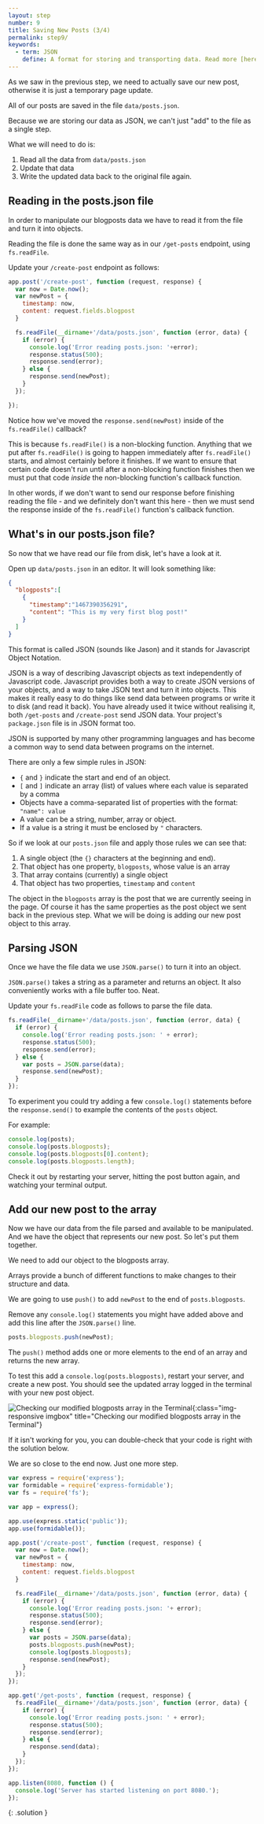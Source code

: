 ```yaml
---
layout: step
number: 9
title: Saving New Posts (3/4)
permalink: step9/
keywords:
  - term: JSON
    define: A format for storing and transporting data. Read more [here](http://www.w3schools.com/js/js_json.asp). Or for more detailed docs [read this](https://developer.mozilla.org/en-US/docs/Web/JavaScript/Reference/Global_Objects/JSON)
---
```


As we saw in the previous step, we need to actually save our new post, otherwise it is just a temporary page update.

All of our posts are saved in the file `data/posts.json`.

Because we are storing our data as JSON, we can't just "add" to the file as a single step.

What we will need to do is:

1. Read all the data from `data/posts.json`
2. Update that data
3. Write the updated data back to the original file again.

## Reading in the posts.json file

In order to manipulate our blogposts data we have to read it from the file and turn it into objects.

Reading the file is done the same way as in our `/get-posts` endpoint, using `fs.readFile`.

Update your `/create-post` endpoint as follows:

```javascript
app.post('/create-post', function (request, response) {
  var now = Date.now();
  var newPost = {
    timestamp: now,
    content: request.fields.blogpost
  }

  fs.readFile(__dirname+'/data/posts.json', function (error, data) {
    if (error) {
      console.log('Error reading posts.json: '+error);
      response.status(500);
      response.send(error);
    } else {
      response.send(newPost);      
    }
  });

});
```

Notice how we've moved the `response.send(newPost)` inside of the `fs.readFile()` callback?  

This is because `fs.readFile()` is a non-blocking function.  Anything that we put after `fs.readFile()` is going to happen immediately after `fs.readFile()` starts, and almost certainly before it finishes.  If we want to ensure that certain code doesn't run until after a non-blocking function finishes then we must put that code *inside* the non-blocking function's callback function.

In other words, if we don't want to send our response before finishing reading the file - and we definitely don't want this here - then we must send the response inside of the `fs.readFile()` function's callback function.

## What's in our posts.json file?

So now that we have read our file from disk, let's have a look at it.

Open up `data/posts.json` in an editor.  It will look something like:

```json
{
  "blogposts":[
    {
      "timestamp":"1467390356291",
      "content": "This is my very first blog post!"
    }
  ]
}
```

This format is called JSON (sounds like Jason) and it stands for Javascript Object Notation.

JSON is a way of describing Javascript objects as text independently of Javascript code.  Javascript provides both a way to create JSON versions of your objects, and a way to take JSON text and turn it into objects.  This makes it really easy to do things like send data between programs or write it to disk (and read it back).  You have already used it twice without realising it, both `/get-posts` and `/create-post` send JSON data.  Your project's `package.json` file is in JSON format too.

JSON is supported by many other programming languages and has become a common way to send data between programs on the internet.

There are only a few simple rules in JSON:
 * `{` and `}` indicate the start and end of an object.
 * `[` and `]` indicate an array (list) of values where each value is separated by a comma
 * Objects have a comma-separated list of properties with the format: `"name": value`
 * A value can be a string, number, array or object.  
 * If a value is a string it must be enclosed by `"` characters.

So if we look at our `posts.json` file and apply those rules we can see that:

1. A single object (the `{}` characters at the beginning and end).
2. That object has one property, `blogposts`, whose value is an array
3. That array contains (currently) a single object
4. That object has two properties, `timestamp` and `content`

The object in the `blogposts` array is the post that we are currently seeing in the page.  Of course it has the same properties as the post object we sent back in the previous step.  What we will be doing is adding our new post object to this array.

## Parsing JSON


Once we have the file data we use `JSON.parse()` to turn it into an object.

`JSON.parse()` takes a string as a parameter and returns an object.  It also conveniently works with a file buffer too.  Neat.

Update your `fs.readFile` code as follows to parse the file data.

```javascript
fs.readFile(__dirname+'/data/posts.json', function (error, data) {
  if (error) {
    console.log('Error reading posts.json: ' + error);
    response.status(500);
    response.send(error);
  } else {
    var posts = JSON.parse(data);
    response.send(newPost);      
  }
});
```

To experiment you could try adding a few `console.log()` statements before the `response.send()` to example the contents of the `posts` object.

For example:

```javascript
console.log(posts);
console.log(posts.blogposts);
console.log(posts.blogposts[0].content);
console.log(posts.blogposts.length);
```

Check it out by restarting your server, hitting the post button again, and watching your terminal output.

## Add our new post to the array

Now we have our data from the file parsed and available to be manipulated. And we have the object that represents our new post.  So let's put them together.

We need to add our object to the blogposts array.

Arrays provide a bunch of different functions to make changes to their structure and data.

We are going to use `push()` to add `newPost` to the end of `posts.blogposts`.

Remove any `console.log()` statements you might have added above and add this line after the `JSON.parse()` line.

```javascript
posts.blogposts.push(newPost);
```

The `push()` method adds one or more elements to the end of an array and returns the new array.

To test this add a `console.log(posts.blogposts)`, restart your server, and create a new post.  You should see the updated array logged in the terminal with your new post object.

![Checking our modified blogposts array in the Terminal](../assets/step9-b.png){:class="img-responsive imgbox" title="Checking our modified blogposts array in the Terminal"}

If it isn't working for you, you can double-check that your code is right with the solution below.

We are so close to the end now.  Just one more step.


```javascript
var express = require('express');
var formidable = require('express-formidable');
var fs = require('fs');

var app = express();

app.use(express.static('public'));
app.use(formidable());

app.post('/create-post', function (request, response) {
  var now = Date.now();
  var newPost = {
    timestamp: now,
    content: request.fields.blogpost
  }

  fs.readFile(__dirname+'/data/posts.json', function (error, data) {
    if (error) {
      console.log('Error reading posts.json: '+ error);
      response.status(500);
      response.send(error);
    } else {
      var posts = JSON.parse(data);
      posts.blogposts.push(newPost);
      console.log(posts.blogposts);
      response.send(newPost);
    }
  });
});

app.get('/get-posts', function (request, response) {
  fs.readFile(__dirname+'/data/posts.json', function (error, data) {
    if (error) {
      console.log('Error reading posts.json: ' + error);
      response.status(500);
      response.send(error);
    } else {
      response.send(data);
    }
  });
});

app.listen(8080, function () {
  console.log('Server has started listening on port 8080.');
});
```
{: .solution }
